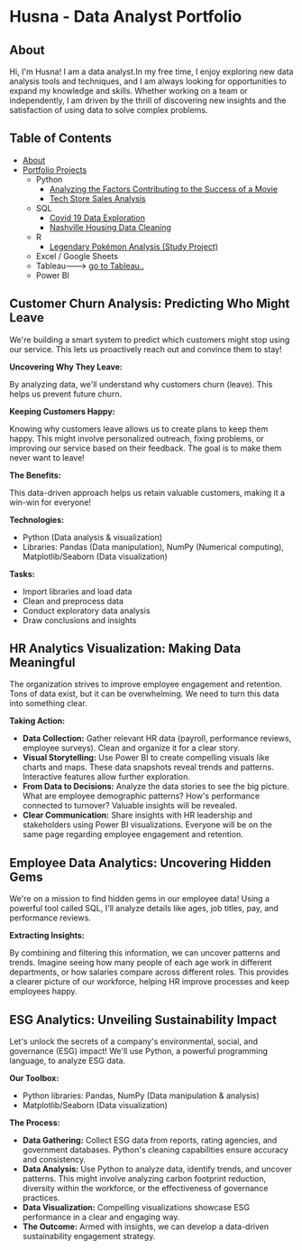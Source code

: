 # Husna - Data Analyst Portfolio
## About
Hi, I'm Husna! I am a data analyst.In my free time, I enjoy exploring new data analysis tools and techniques, and I am always looking for opportunities to expand my knowledge and skills. Whether working on a team or independently, I am driven by the thrill of discovering new insights and the satisfaction of using data to solve complex problems.

## Table of Contents
- [About](https://github.com/husna426/project/blob/main/README.md#about)
- [Portfolio Projects](https://github.com/tiannaparris/Data-Analysis-Portfolio/blob/main/README.md#portfolio-projects)
  - Python
    - [Analyzing the Factors Contributing to the Success of a Movie](https://github.com/tiannaparris/Data-Analysis-Portfolio#analyzing-the-factors-contributing-to-the-success-of-a-movie)
    - [Tech Store Sales Analysis](https://github.com/tiannaparris/Data-Analysis-Portfolio#tech-store-sales-analysis)  
  - SQL
    - [Covid 19 Data Exploration](https://github.com/tiannaparris/Data-Analysis-Portfolio#covid-19-data-exploration)
    - [Nashville Housing Data Cleaning](https://github.com/tiannaparris/Data-Analysis-Portfolio#nashville-housing-data-cleaning)
  - R
    - [Legendary Pokémon Analysis (Study Project)](https://github.com/tiannaparris/Data-Analysis-Portfolio#legendary-pok%C3%A9mon-analysis)
  - Excel / Google Sheets
  - Tableau---> [go to Tableau..](https://public.tableau.com/app/profile/tianna.parris)
  - Power BI
  
## Customer Churn Analysis: Predicting Who Might Leave

We're building a smart system to predict which customers might stop using our service. This lets us proactively reach out and convince them to stay!

**Uncovering Why They Leave:**

By analyzing data, we'll understand why customers churn (leave). This helps us prevent future churn.

**Keeping Customers Happy:**

Knowing why customers leave allows us to create plans to keep them happy. This might involve personalized outreach, fixing problems, or improving our service based on their feedback. The goal is to make them never want to leave!

**The Benefits:**

This data-driven approach helps us retain valuable customers, making it a win-win for everyone!

**Technologies:**

- Python (Data analysis & visualization)
- Libraries: Pandas (Data manipulation), NumPy (Numerical computing), Matplotlib/Seaborn (Data visualization)

**Tasks:**

- Import libraries and load data
- Clean and preprocess data
- Conduct exploratory data analysis
- Draw conclusions and insights

## HR Analytics Visualization: Making Data Meaningful

The organization strives to improve employee engagement and retention. Tons of data exist, but it can be overwhelming. We need to turn this data into something clear.

**Taking Action:**

- **Data Collection:** Gather relevant HR data (payroll, performance reviews, employee surveys). Clean and organize it for a clear story.
- **Visual Storytelling:** Use Power BI to create compelling visuals like charts and maps. These data snapshots reveal trends and patterns. Interactive features allow further exploration.
- **From Data to Decisions:** Analyze the data stories to see the big picture. What are employee demographic patterns? How's performance connected to turnover? Valuable insights will be revealed.
- **Clear Communication:** Share insights with HR leadership and stakeholders using Power BI visualizations. Everyone will be on the same page regarding employee engagement and retention.

## Employee Data Analytics: Uncovering Hidden Gems

We're on a mission to find hidden gems in our employee data! Using a powerful tool called SQL, I'll analyze details like ages, job titles, pay, and performance reviews.

**Extracting Insights:**

By combining and filtering this information, we can uncover patterns and trends. Imagine seeing how many people of each age work in different departments, or how salaries compare across different roles. This provides a clearer picture of our workforce, helping HR improve processes and keep employees happy.

## ESG Analytics: Unveiling Sustainability Impact

Let's unlock the secrets of a company's environmental, social, and governance (ESG) impact! We'll use Python, a powerful programming language, to analyze ESG data.

**Our Toolbox:**

- Python libraries: Pandas, NumPy (Data manipulation & analysis)
- Matplotlib/Seaborn (Data visualization)

**The Process:**

- **Data Gathering:** Collect ESG data from reports, rating agencies, and government databases. Python's cleaning capabilities ensure accuracy and consistency.
- **Data Analysis:** Use Python to analyze data, identify trends, and uncover patterns. This might involve analyzing carbon footprint reduction, diversity within the workforce, or the effectiveness of governance practices.
- **Data Visualization:** Compelling visualizations showcase ESG performance in a clear and engaging way.
- **The Outcome:** Armed with insights, we can develop a data-driven sustainability engagement strategy.

